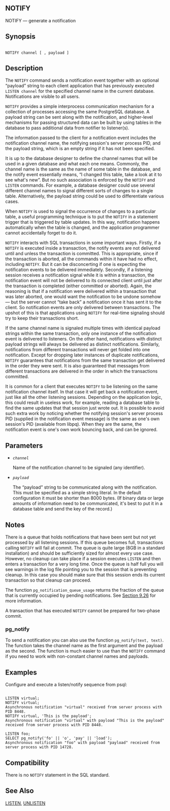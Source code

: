 ## NOTIFY

NOTIFY — generate a notification

## Synopsis

```

NOTIFY channel [ , payload ]
```

## Description

The `NOTIFY` command sends a notification event together with an optional “payload” string to each client application that has previously executed `LISTEN channel` for the specified channel name in the current database. Notifications are visible to all users.

`NOTIFY` provides a simple interprocess communication mechanism for a collection of processes accessing the same PostgreSQL database. A payload string can be sent along with the notification, and higher-level mechanisms for passing structured data can be built by using tables in the database to pass additional data from notifier to listener(s).

The information passed to the client for a notification event includes the notification channel name, the notifying session's server process PID, and the payload string, which is an empty string if it has not been specified.

It is up to the database designer to define the channel names that will be used in a given database and what each one means. Commonly, the channel name is the same as the name of some table in the database, and the notify event essentially means, “I changed this table, take a look at it to see what's new”. But no such association is enforced by the `NOTIFY` and `LISTEN` commands. For example, a database designer could use several different channel names to signal different sorts of changes to a single table. Alternatively, the payload string could be used to differentiate various cases.

When `NOTIFY` is used to signal the occurrence of changes to a particular table, a useful programming technique is to put the `NOTIFY` in a statement trigger that is triggered by table updates. In this way, notification happens automatically when the table is changed, and the application programmer cannot accidentally forget to do it.

`NOTIFY` interacts with SQL transactions in some important ways. Firstly, if a `NOTIFY` is executed inside a transaction, the notify events are not delivered until and unless the transaction is committed. This is appropriate, since if the transaction is aborted, all the commands within it have had no effect, including `NOTIFY`. But it can be disconcerting if one is expecting the notification events to be delivered immediately. Secondly, if a listening session receives a notification signal while it is within a transaction, the notification event will not be delivered to its connected client until just after the transaction is completed (either committed or aborted). Again, the reasoning is that if a notification were delivered within a transaction that was later aborted, one would want the notification to be undone somehow — but the server cannot “take back” a notification once it has sent it to the client. So notification events are only delivered between transactions. The upshot of this is that applications using `NOTIFY` for real-time signaling should try to keep their transactions short.

If the same channel name is signaled multiple times with identical payload strings within the same transaction, only one instance of the notification event is delivered to listeners. On the other hand, notifications with distinct payload strings will always be delivered as distinct notifications. Similarly, notifications from different transactions will never get folded into one notification. Except for dropping later instances of duplicate notifications, `NOTIFY` guarantees that notifications from the same transaction get delivered in the order they were sent. It is also guaranteed that messages from different transactions are delivered in the order in which the transactions committed.

It is common for a client that executes `NOTIFY` to be listening on the same notification channel itself. In that case it will get back a notification event, just like all the other listening sessions. Depending on the application logic, this could result in useless work, for example, reading a database table to find the same updates that that session just wrote out. It is possible to avoid such extra work by noticing whether the notifying session's server process PID (supplied in the notification event message) is the same as one's own session's PID (available from libpq). When they are the same, the notification event is one's own work bouncing back, and can be ignored.

## Parameters

* *`channel`*

    Name of the notification channel to be signaled (any identifier).

* *`payload`*

    The “payload” string to be communicated along with the notification. This must be specified as a simple string literal. In the default configuration it must be shorter than 8000 bytes. (If binary data or large amounts of information need to be communicated, it's best to put it in a database table and send the key of the record.)

## Notes

There is a queue that holds notifications that have been sent but not yet processed by all listening sessions. If this queue becomes full, transactions calling `NOTIFY` will fail at commit. The queue is quite large (8GB in a standard installation) and should be sufficiently sized for almost every use case. However, no cleanup can take place if a session executes `LISTEN` and then enters a transaction for a very long time. Once the queue is half full you will see warnings in the log file pointing you to the session that is preventing cleanup. In this case you should make sure that this session ends its current transaction so that cleanup can proceed.

The function `pg_notification_queue_usage` returns the fraction of the queue that is currently occupied by pending notifications. See [Section 9.26](functions-info.html "9.26. System Information Functions and Operators") for more information.

A transaction that has executed `NOTIFY` cannot be prepared for two-phase commit.

### pg\_notify

To send a notification you can also use the function `pg_notify(text, text)`. The function takes the channel name as the first argument and the payload as the second. The function is much easier to use than the `NOTIFY` command if you need to work with non-constant channel names and payloads.

## Examples

Configure and execute a listen/notify sequence from psql:

```

LISTEN virtual;
NOTIFY virtual;
Asynchronous notification "virtual" received from server process with PID 8448.
NOTIFY virtual, 'This is the payload';
Asynchronous notification "virtual" with payload "This is the payload" received from server process with PID 8448.

LISTEN foo;
SELECT pg_notify('fo' || 'o', 'pay' || 'load');
Asynchronous notification "foo" with payload "payload" received from server process with PID 14728.
```

## Compatibility

There is no `NOTIFY` statement in the SQL standard.

## See Also

[LISTEN](sql-listen.html "LISTEN"), [UNLISTEN](sql-unlisten.html "UNLISTEN")